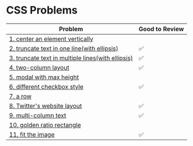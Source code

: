 # CSS Problems

| Problem                                                                                                        | Good to Review |
| -------------------------------------------------------------------------------------------------------------- | -------------- |
| [1. center an element vertically](1.center-an-element-vertically/README.md)                                    |                |
| [2. truncate text in one line(with ellipsis)](2.truncate-text-in-one-line-with-ellipsis/README.md)             | ✅             |
| [3. truncate text in multiple lines(with ellipsis)](3.truncate-text-in-multiple-lines-with-ellipsis/README.md) | ✅             |
| [4. two-column layout](4.two-column-layout/README.md)                                                          | ✅             |
| [5. modal with max height](5.modal-with-max-height/README.md)                                                  |                |
| [6. different checkbox style](6.different-checkbox-style/README.md)                                            | ✅             |
| [7. a row](7.a-row/README.md)                                                                                  |                |
| [8. Twitter's website layout](8.twitter-s-website-layout/README.md)                                            | ✅             |
| [9. multi-column text](9.multi-column-text/README.md)                                                          | ✅             |
| [10. golden ratio rectangle](10.golden-ratio-rectangle/README.md)                                              |                |
| [11. fit the image](11.fit-the-image/README.md)                                                                | ✅             |
